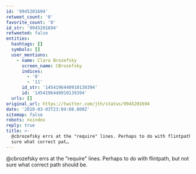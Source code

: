 ```yaml
---
id: '9945201694'
retweet_count: '0'
favorite_count: '0'
id_str: '9945201694'
retweeted: false
entities:
  hashtags: []
  symbols: []
  user_mentions:
    - name: Clara Brozefsky
      screen_name: CBrozefsky
      indices:
        - '0'
        - '11'
      id_str: '1454196440910139394'
      id: '1454196440910139394'
  urls: []
original_url: https://twitter.com/jth/status/9945201694
date: '2010-03-03T23:04:08.000Z'
sitemap: false
robots: noindex
reply: true
title: >-
  @cbrozefsky errs at the "require" lines. Perhaps to do with flintpath, but not
  sure what correct pat…
---
```


@cbrozefsky errs at the "require" lines. Perhaps to do with flintpath, but not sure what correct path should be.